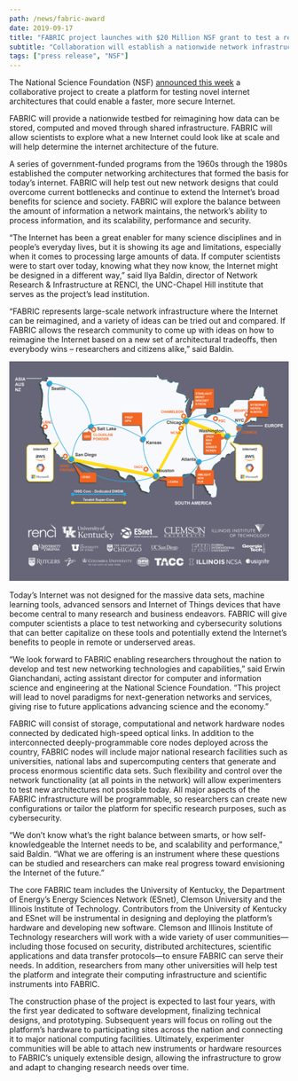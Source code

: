 ```yaml
---
path: /news/fabric-award
date: 2019-09-17
title: "FABRIC project launches with $20 Million NSF grant to test a reimagined Internet"
subtitle: "Collaboration will establish a nationwide network infrastructure"
tags: ["press release", "NSF"]
---
```


The National Science Foundation (NSF) [announced this week](https://nsf.gov/awardsearch/showAward?AWD_ID=1935966&HistoricalAwards=false) a collaborative project to create a platform for testing novel internet architectures that could enable a faster, more secure Internet. 

FABRIC will provide a nationwide testbed for reimagining how data can be stored, computed and moved through shared infrastructure. FABRIC will allow scientists to explore what a new Internet could look like at scale and will help determine the internet architecture of the future. 

A series of government-funded programs from the 1960s through the 1980s established the computer networking architectures that formed the basis for today’s internet. FABRIC will help test out new network designs that could overcome current bottlenecks and continue to extend the Internet’s broad benefits for science and society. FABRIC will explore the balance between the amount of information a network maintains, the network’s ability to process information, and its scalability, performance and security. 

“The Internet has been a great enabler for many science disciplines and in people’s everyday lives, but it is showing its age and limitations, especially when it comes to processing large amounts of data. If computer scientists were to start over today, knowing what they now know, the Internet might be designed in a different way,” said Ilya Baldin, director of Network Research & Infrastructure at RENCI, the UNC-Chapel Hill institute that serves as the project’s lead institution. 

“FABRIC represents large-scale network infrastructure where the Internet can be reimagined, and a variety of ideas can be tried out and compared. If FABRIC allows the research community to come up with ideas on how to reimagine the Internet based on a new set of architectural tradeoffs, then everybody wins – researchers and citizens alike,” said Baldin. 

![Map depicting FABRIC'S network topology with partner logos](fabric-topology-with-logos.png "Anticipated FABRIC topology at the end of construction")

Today’s Internet was not designed for the massive data sets, machine learning tools, advanced sensors and Internet of Things devices that have become central to many research and business endeavors. FABRIC will give computer scientists a place to test networking and cybersecurity solutions that can better capitalize on these tools and potentially extend the Internet’s benefits to people in remote or underserved areas. 

“We look forward to FABRIC enabling researchers throughout the nation to develop and test new networking technologies and capabilities,” said Erwin Gianchandani, acting assistant director for computer and information science and engineering at the National Science Foundation. “This project will lead to novel paradigms for next-generation networks and services, giving rise to future applications advancing science and the economy.”
 
FABRIC will consist of storage, computational and network hardware nodes connected by dedicated high-speed optical links. In addition to the interconnected deeply-programmable core nodes deployed across the country, FABRIC nodes will include major national research facilities such as universities, national labs and supercomputing centers that generate and process enormous scientific data sets. Such flexibility and control over the network functionality (at all points in the network) will allow experimenters to test new architectures not possible today. All major aspects of the FABRIC infrastructure will be programmable, so researchers can create new configurations or tailor the platform for specific research purposes, such as cybersecurity. 

“We don’t know what’s the right balance between smarts, or how self-knowledgeable the Internet needs to be, and scalability and performance,” said Baldin. “What we are offering is an instrument where these questions can be studied and researchers can make real progress toward envisioning the Internet of the future.”

The core FABRIC team includes the University of Kentucky, the Department of Energy’s Energy Sciences Network (ESnet), Clemson University and the Illinois Institute of Technology. Contributors from the University of Kentucky and ESnet will be instrumental in designing and deploying the platform’s hardware and developing new software. Clemson and Illinois Institute of Technology researchers will work with a wide variety of user communities—including those focused on security, distributed architectures, scientific applications and data transfer protocols—to ensure FABRIC can serve their needs. In addition, researchers from many other universities will help test the platform and integrate their computing infrastructure and scientific instruments into FABRIC. 

The construction phase of the project is expected to last four years, with the first year dedicated to software development, finalizing technical designs, and prototyping. Subsequent years will focus on rolling out the platform’s hardware to participating sites across the nation and connecting it to major national computing facilities. Ultimately, experimenter communities will be able to attach new instruments or hardware resources to FABRIC’s uniquely extensible design, allowing the infrastructure to grow and adapt to changing research needs over time.